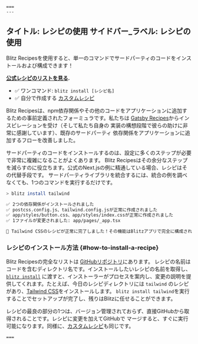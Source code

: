     ===
    ---
タイトル: レシピの使用
サイドバー_ラベル: レシピの使用
---

Blitz Recipesを使用すると、単一のコマンドでサードパーティのコードをインストールおよび構成できます！

**[公式レシピのリストを見る](https://github.com/blitz-js/blitz/tree/canary/recipes).**

- ✅ ワンコマンド: `blitz install [レシピ名]`
- ✅ 自分で作成する [カスタムレシピ](writing-recipes)

Blitz Recipesは、npm依存関係やその他のコードをアプリケーションに追加するための事前定義されたフォーミュラです。私たちは
[Gatsby Recipes](https://www.gatsbyjs.org/docs/recipes/)からインスピレーションを受け（そして私たち自身の
実装の構想段階で彼らの助けに非常に感謝しています）、既存のサードパーティ
依存関係をアプリケーションに追加するフローを改善しました。

サードパーティのコードをインストールするのは、設定に多くのステップが必要で非常に複雑になることがよくあります。
Blitz Recipesはその余分なステップを減らすのに役立ちます。公式のNext.jsの例に精通している場合、レシピはその代替手段です。
サードパーティライブラリを統合するには、統合の例を調べなくても、1つのコマンドを実行するだけです。

```bash
> blitz install tailwind

✅ 2つの依存関係がインストールされました
✅ postcss.config.js、tailwind.config.jsが正常に作成されました
✅ app/styles/button.css、app/styles/index.cssが正常に作成されました
✅ 1ファイルが変更されました: app/pages/_app.tsx

🎉 Tailwind CSSのレシピが正常に完了しました！その機能はBlitzアプリで完全に構成されています。
```

### レシピのインストール方法 {#how-to-install-a-recipe}

Blitz Recipesの完全なリストは
[GitHubリポジトリ](https://github.com/blitz-js/blitz/tree/canary/recipes)にあります。
レシピの名前はコードを含むディレクトリ名です。インストールしたいレシピの名前を取得し、
[`blitz install`](cli-install) に渡すと、インストーラーがプロセスを案内し、変更の説明を提供してくれます。たとえば、今日のレシピディレクトリには
`tailwind` のレシピがあり、[Tailwind CSS](https://tailwindcss.com/)をインストールします。
`blitz install tailwind`を実行することでセットアップが完了し、残りはBlitzに任せることができます。

レシピの最良の部分の1つは、バージョン管理されておらず、直接GitHubから取得されることです。レシピに変更を加えてGitHubで
マージすると、すぐに実行可能になります。同様に、[カスタムレシピ](writing-recipes)も同じです。

    ===